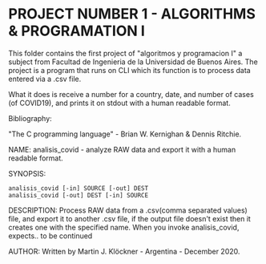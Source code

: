 # PROJECT NUMBER 1 - ALGORITHMS & PROGRAMATION I

This folder contains the first project of "algoritmos y 
programacion I" a subject from Facultad de Ingenieria de la
Universidad de Buenos Aires. The project is a program that 
runs on CLI which its function is to process data entered via 
a .csv file.

What it does is receive a number for a country, date, and number of
cases (of COVID19), and prints it on stdout with a human readable
format.

Bibliography:

"The C programming language" - Brian W. Kernighan & Dennis Ritchie.

NAME:
	analisis_covid - analyze RAW data and export it with a human 
	readable format.

SYNOPSIS:
	
	analisis_covid [-in] SOURCE [-out] DEST
	analisis_covid [-out] DEST [-in] SOURCE

DESCRIPTION:
	Process RAW data from a .csv(comma separated values) file,
	and export it to another .csv file, if the output file doesn't
	exist then it creates one with the specified name.
	When you invoke analisis_covid, expects.. to be continued


AUTHOR:
	Written by Martin J. Klöckner - Argentina - December 2020.





